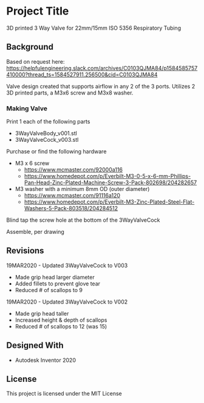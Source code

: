 # Project Title

3D printed 3 Way Valve for 22mm/15mm ISO 5356 Respiratory Tubing

## Background

Based on request here: https://helpfulengineering.slack.com/archives/C0103QJMA84/p1584585757410000?thread_ts=1584527911.256500&cid=C0103QJMA84

Valve design created that supports airflow in any 2 of the 3 ports. Utilizes 2 3D printed parts, a M3x6 screw and M3x8 washer.


### Making Valve

Print 1 each of the following parts

* 3WayValveBody_v001.stl
* 3WayValveCock_v003.stl

Purchase or find the following hardware

* M3 x 6 screw
     * https://www.mcmaster.com/92000a116
     * https://www.homedepot.com/p/Everbilt-M3-0-5-x-6-mm-Phillips-Pan-Head-Zinc-Plated-Machine-Screw-3-Pack-802698/204282657
* M3 washer with a minimum 8mm OD (outer diameter) 
     * https://www.mcmaster.com/91116a120
     * https://www.homedepot.com/p/Everbilt-M3-Zinc-Plated-Steel-Flat-Washers-5-Pack-803518/204284512

Blind tap the screw hole at the bottom of the 3WayValveCock

Assemble, per drawing

## Revisions
19MAR2020 - Updated 3WayValveCock to V003
* Made grip head larger diameter
* Added fillets to prevent glove tear
* Reduced # of scallops to 9


19MAR2020 - Updated 3WayValveCock to V002
* Made grip head taller
* Increased height & depth of scallops
* Reduced # of scallops to 12 (was 15)

## Designed With

* Autodesk Inventor 2020

## License

This project is licensed under the MIT License


